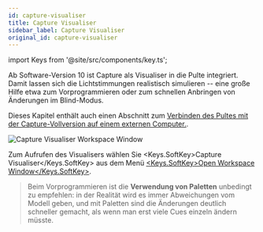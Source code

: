```yaml
---
id: capture-visualiser
title: Capture Visualiser
sidebar_label: Capture Visualiser
original_id: capture-visualiser
---
```


import Keys from '@site/src/components/key.ts';

Ab Software-Version 10 ist Capture als Visualiser in die Pulte
integriert. Damit lassen sich die Lichtstimmungen realistisch simulieren
-- eine große Hilfe etwa zum Vorprogrammieren oder zum schnellen
Anbringen von Änderungen im Blind-Modus.

Dieses Kapitel enthält auch einen Abschnitt zum [Verbinden des Pultes mit
der Capture-Vollversion auf einem externen Computer.](capture-visualiser/linking-the-console-to-stand-alone-capture.md).

![Capture Visualiser Workspace Window](/docs/images/Capture-Visualiser-Workspace-Window.png)

Zum Aufrufen des Visualisers wählen Sie <Keys.SoftKey>Capture Visualiser</Keys.SoftKey> aus dem
Menü [<Keys.SoftKey>Open Workspace Window</Keys.SoftKey>](titan-basics/workspace-windows.md).

> Beim Vorprogrammieren ist die **Verwendung von Paletten** unbedingt zu empfehlen: in der Realität wird es immer Abweichungen vom Modell geben, und mit Paletten sind die Änderungen deutlich schneller gemacht, als wenn man erst viele Cues einzeln ändern müsste.